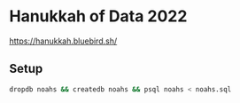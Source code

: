 # Hanukkah of Data 2022

https://hanukkah.bluebird.sh/

## Setup

```bash
dropdb noahs && createdb noahs && psql noahs < noahs.sql
```
